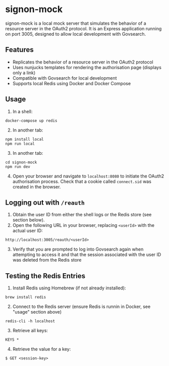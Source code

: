 # signon-mock

signon-mock is a local mock server that simulates the behavior of a resource server in the OAuth2 protocol. It is an Express application running on port 3005, designed to allow local development with Govsearch.

## Features

- Replicates the behavior of a resource server in the OAuth2 protocol
- Uses nunjucks templates for rendering the authorisation page (displays only a link)
- Compatible with Govsearch for local development
- Supports local Redis using Docker and Docker Compose

## Usage

1. In a shell:

```shell
docker-compose up redis
```

2. In another tab:

```shell
npm install local
npm run local
```

3. In another tab:

```shell
cd signon-mock
npm run dev
```

4. Open your browser and navigate to `localhost:8080` to initiate the OAuth2 authorisation process. Check that a cookie called `connect.sid` was created in the browser.

## Logging out with `/reauth`

1. Obtain the user ID from either the shell logs or the Redis store (see section below).
2. Open the following URL in your browser, replacing `<userId>` with the actual user ID:

```
http://localhost:3005/reauth/<userId>
```

3. Verify that you are prompted to log into Govsearch again when attempting to access it and that the session associated with the user ID was deleted from the Redis store

## Testing the Redis Entries

1. Install Redis using Homebrew (if not already installed):

```shell
brew install redis
```

2. Connect to the Redis server (ensure Redis is runnin in Docker, see "usage" section above)

```shell
redis-cli -h localhost
```

3. Retrieve all keys:

```shell
KEYS *
```

4. Retrieve the value for a key:

```shell
$ GET <session-key>
```
